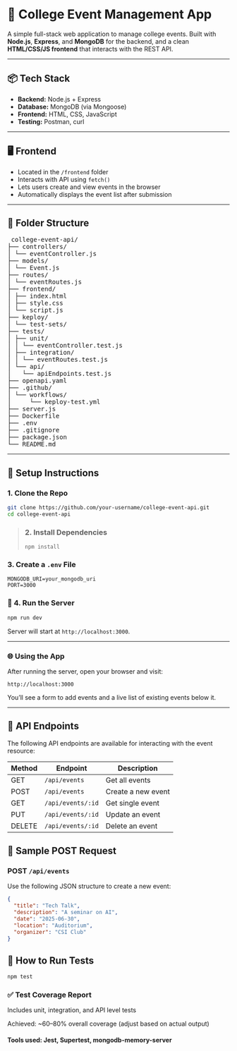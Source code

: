 # 📘 College Event Management App

A simple full-stack web application to manage college events. Built with **Node.js**, **Express**, and **MongoDB** for the backend, and a clean **HTML/CSS/JS frontend** that interacts with the REST API.

---

## 📦 Tech Stack

- **Backend:** Node.js + Express  
- **Database:** MongoDB (via Mongoose)  
- **Frontend:** HTML, CSS, JavaScript  
- **Testing:** Postman, curl

---

## 🖥️ Frontend

- Located in the `/frontend` folder  
- Interacts with API using `fetch()`  
- Lets users create and view events in the browser  
- Automatically displays the event list after submission

---


## 📁 Folder Structure

<pre> college-event-api/
├── controllers/
│ └── eventController.js
├── models/
│ └── Event.js
├── routes/
│ └── eventRoutes.js
├── frontend/
│ ├── index.html
│ ├── style.css
│ └── script.js
├── keploy/
│ └── test-sets/                
├── tests/
│ ├── unit/
│ │ └── eventController.test.js
│ ├── integration/
│ │ └── eventRoutes.test.js
│ └── api/
│   └── apiEndpoints.test.js
├── openapi.yaml                
├── .github/
│ └── workflows/
│     └── keploy-test.yml       
├── server.js
├── Dockerfile
├── .env
├── .gitignore
├── package.json
└── README.md
</pre>

---

## 🚀 Setup Instructions

### 1. Clone the Repo

```bash
git clone https://github.com/your-username/college-event-api.git
cd college-event-api
```
> ### 2. Install Dependencies  
> ```
> npm install

### 3. Create a `.env` File

```env
MONGODB_URI=your_mongodb_uri
PORT=3000
```
### 🚀 4. Run the Server


```bash
npm run dev
```
Server will start at `http://localhost:3000`.

---


### 🌐 Using the App

After running the server, open your browser and visit:
```
http://localhost:3000
```
You’ll see a form to add events and a live list of existing events below it.

---


## 🔌 API Endpoints

The following API endpoints are available for interacting with the event resource:

| Method | Endpoint           | Description         |
|--------|--------------------|---------------------|
| GET    | `/api/events`      | Get all events      |
| POST   | `/api/events`      | Create a new event  |
| GET    | `/api/events/:id`  | Get single event    |
| PUT    | `/api/events/:id`  | Update an event     |
| DELETE | `/api/events/:id`  | Delete an event     |


## 📨 Sample POST Request

### POST `/api/events`

Use the following JSON structure to create a new event:

```json
{
  "title": "Tech Talk",
  "description": "A seminar on AI",
  "date": "2025-06-30",
  "location": "Auditorium",
  "organizer": "CSI Club"
}
```
## 🧪 How to Run Tests

```bash
npm test
```
### ✅ Test Coverage Report
Includes unit, integration, and API level tests

Achieved: ~60–80% overall coverage (adjust based on actual output)

#### Tools used: Jest, Supertest, mongodb-memory-server

